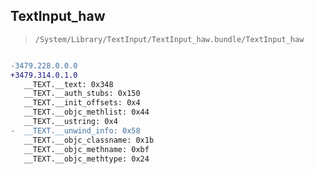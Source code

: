 ## TextInput_haw

> `/System/Library/TextInput/TextInput_haw.bundle/TextInput_haw`

```diff

-3479.228.0.0.0
+3479.314.0.1.0
   __TEXT.__text: 0x348
   __TEXT.__auth_stubs: 0x150
   __TEXT.__init_offsets: 0x4
   __TEXT.__objc_methlist: 0x44
   __TEXT.__ustring: 0x4
-  __TEXT.__unwind_info: 0x58
   __TEXT.__objc_classname: 0x1b
   __TEXT.__objc_methname: 0xbf
   __TEXT.__objc_methtype: 0x24

```
